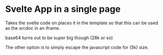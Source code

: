 # Svelte App in a single page

Takes the svelte code on places it in the template so that this can be used as the srcdoc in an iframe.

base64 turns out to be super big though (28k or so)

The other option is to simply escape the javascript code for (5k) size.
